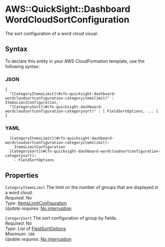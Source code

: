 # AWS::QuickSight::Dashboard WordCloudSortConfiguration<a name="aws-properties-quicksight-dashboard-wordcloudsortconfiguration"></a>

The sort configuration of a word cloud visual\.

## Syntax<a name="aws-properties-quicksight-dashboard-wordcloudsortconfiguration-syntax"></a>

To declare this entity in your AWS CloudFormation template, use the following syntax:

### JSON<a name="aws-properties-quicksight-dashboard-wordcloudsortconfiguration-syntax.json"></a>

```
{
  "[CategoryItemsLimit](#cfn-quicksight-dashboard-wordcloudsortconfiguration-categoryitemslimit)" : ItemsLimitConfiguration,
  "[CategorySort](#cfn-quicksight-dashboard-wordcloudsortconfiguration-categorysort)" : [ FieldSortOptions, ... ]
}
```

### YAML<a name="aws-properties-quicksight-dashboard-wordcloudsortconfiguration-syntax.yaml"></a>

```
  [CategoryItemsLimit](#cfn-quicksight-dashboard-wordcloudsortconfiguration-categoryitemslimit): 
    ItemsLimitConfiguration
  [CategorySort](#cfn-quicksight-dashboard-wordcloudsortconfiguration-categorysort): 
    - FieldSortOptions
```

## Properties<a name="aws-properties-quicksight-dashboard-wordcloudsortconfiguration-properties"></a>

`CategoryItemsLimit`  <a name="cfn-quicksight-dashboard-wordcloudsortconfiguration-categoryitemslimit"></a>
The limit on the number of groups that are displayed in a word cloud\.  
*Required*: No  
*Type*: [ItemsLimitConfiguration](aws-properties-quicksight-dashboard-itemslimitconfiguration.md)  
*Update requires*: [No interruption](https://docs.aws.amazon.com/AWSCloudFormation/latest/UserGuide/using-cfn-updating-stacks-update-behaviors.html#update-no-interrupt)

`CategorySort`  <a name="cfn-quicksight-dashboard-wordcloudsortconfiguration-categorysort"></a>
The sort configuration of group by fields\.  
*Required*: No  
*Type*: List of [FieldSortOptions](aws-properties-quicksight-dashboard-fieldsortoptions.md)  
*Maximum*: `100`  
*Update requires*: [No interruption](https://docs.aws.amazon.com/AWSCloudFormation/latest/UserGuide/using-cfn-updating-stacks-update-behaviors.html#update-no-interrupt)